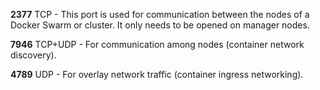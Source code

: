 **2377** TCP - This port is used for communication between the nodes of a Docker Swarm or cluster. It only needs to be opened on manager nodes.

**7946** TCP+UDP - For communication among nodes (container network discovery).

**4789** UDP - For overlay network traffic (container ingress networking).
